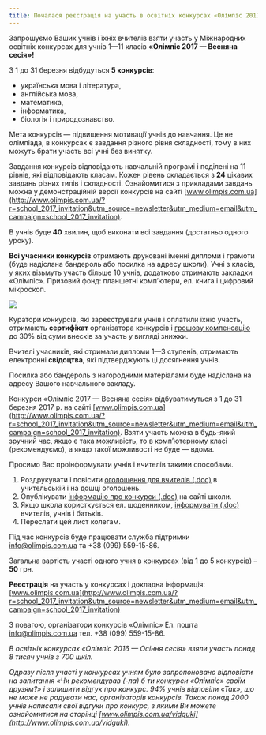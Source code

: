 ```yaml
---
title: Почалася реєстрація на участь в освітніх конкурсах «Олімпіс 2017 - Весняна сесія»
---
```


Запрошуємо Ваших учнів і їхніх вчителів взяти участь у Міжнародних освітніх конкурсах для учнів 1—11 класів **«Олімпіс 2017 — Весняна сесія»!**

З 1 до 31 березня відбудуться **5 конкурсів**:

- українська мова і література,
- англійська мова,
- математика,
- інформатика,
- біологія і природознавство.

Мета конкурсів — підвищення мотивації учнів до навчання. Це не олімпіада, в конкурсах є завдання різного рівня складності, тому в них можуть брати участь всі учні без винятку.

Завдання конкурсів відповідають навчальній програмі і поділені на 11 рівнів, які відповідають класам. Кожен рівень складається з **24** цікавих завдань різних типів і складності. Ознайомитися з прикладами завдань можна у демонстраційній версії конкурсів на сайті [www.olimpis.com.ua](http://www.olimpis.com.ua/?r=school_2017_invitation&utm_source=newsletter&utm_medium=email&utm_campaign=school_2017_invitation).

В учнів буде **40** хвилин, щоб виконати всі завдання (достатньо одного уроку).

**Всі учасники конкурсів** отримають друковані іменні дипломи і грамоти (буде надіслана бандероль або посилка на адресу школи). Учні з класів, у яких візьмуть участь більше 10 учнів, додатково отримають закладки «Олімпіс». Призовий фонд: планшетні комп’ютери, ел. книга і цифровий мікроскоп.

![](https://www.olimpis.com.ua/userfiles/images/Olimpis_2017/Prizes_UA.png)

Куратори конкурсів, які зареєстрували учнів і оплатили їхню участь, отримають **сертифікат** організатора конкурсів і [грошову компенсацію](http://www.olimpis.com.ua/ua/konkurs-z-anglijskoi-movi/kompensacia&r=school_2017_invitation&utm_source=newsletter&utm_medium=email&utm_campaign=school_2017_invitation) до 30% від суми внесків за участь у вигляді знижки.

Вчителі учасників, які отримали дипломи 1—3 ступенів, отримають електронні **свідоцтва**, які підтверджують ці досягнення учнів.

Посилка або бандероль з нагородними матеріалами буде надіслана на адресу Вашого навчального закладу.

Конкурси «Олімпіс 2017 — Весняна сесія» відбуватимуться з 1 до 31 березня 2017 р. на сайті [www.olimpis.com.ua](http://www.olimpis.com.ua/?r=school_2017_invitation&utm_source=newsletter&utm_medium=email&utm_campaign=school_2017_invitation). Взяти участь можна в будь-який зручний час, якщо є така можливість, то в комп’ютерному класі (рекомендуємо), а якщо такої можливості не буде — вдома.

Просимо Вас проінформувати учнів і вчителів такими способами.

1.  Роздрукувати і повісити [оголошення для вчителів (.doc)](http://www.olimpis.com.ua/?df=ogoloshennia-dlia-vchiteliv-Olimpis,doc&r=school_2017_invitation&utm_source=newsletter&utm_medium=email&utm_campaign=school_2017_invitation) в учительській і на дошці оголошень.
2.  Опублікувати [інформацію про конкурси (.doc)](http://www.olimpis.com.ua/?df=ogoloshennia-na-sajt-Olimpis,doc&r=school_2017_invitation&utm_source=newsletter&utm_medium=email&utm_campaign=school_2017_invitation) на сайті школи.
3.  Якщо школа користкується ел. щоденником, [інформувати (.doc)](http://www.olimpis.com.ua/?df=ogoloshennia-na-sajt-Olimpis,doc&r=school_2017_invitation&utm_source=newsletter&utm_medium=email&utm_campaign=school_2017_invitation) вчителів, учнів і батьків.
4.  Переслати цей лист колегам.

Під час конкурсів буде працювати служба підтримки [info@olimpis.com.ua](info@olimpis.com.ua) та +38 (099) 559-15-86.

Загальна вартість участі одного учня в конкурсах (від 1 до 5 конкурсів) – **50** грн.

**Реєстрація** на участь у конкурсах і докладна інформація: [www.olimpis.com.ua](http://www.olimpis.com.ua/?r=school_2017_invitation&utm_source=newsletter&utm_medium=email&utm_campaign=school_2017_invitation)

З повагою,
організатори конкурсів «Олімпіс»
Ел. пошта [info@olimpis.com.ua](info@olimpis.com.ua) тел. +38 (099) 559-15-86.

_В освітніх конкурсах «Олімпіс 2016 — Осіння сесія» взяли участь понад 8 тисяч учнів з 700 шкіл._

_Одразу після участі у конкурсах учням було запропоновано відповісти на запитання «Чи рекомендував (-ла) б ти конкурси «Олімпіс» своїм друзям?» і залишити відгук про конкурс. 94% учнів відповіли «Так», що не може не радувати нас, організаторів конкурсів. Також понад 2000 учнів написали свої відгуки про конкурс, з якими Ви можете ознайомитися на сторінці [www.olimpis.com.ua/vidguki](http://www.olimpis.com.ua/vidguki)._
